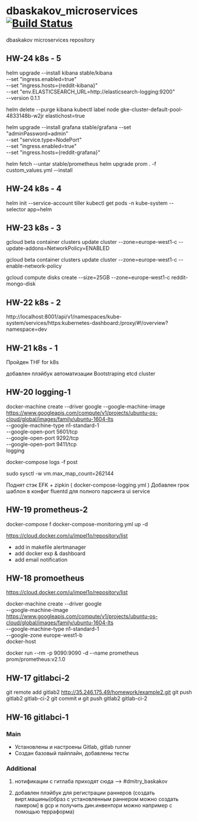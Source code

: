 # dbaskakov_microservices[![Build Status](https://travis-ci.com/Otus-DevOps-2018-09/dbaskakov_microservices.svg?branch=master)](https://travis-ci.com/Otus-DevOps-2018-09/dbaskakov_microservices)
dbaskakov microservices repository

## HW-24 k8s - 5

helm upgrade --install kibana stable/kibana \
--set "ingress.enabled=true" \
--set "ingress.hosts={reddit-kibana}" \
--set "env.ELASTICSEARCH_URL=http://elasticsearch-logging:9200" \
--version 0.1.1

helm delete --purge kibana
kubectl label node gke-cluster-default-pool-4833148b-w2jr elastichost=true

helm upgrade --install grafana stable/grafana --set "adminPassword=admin" \
--set "service.type=NodePort" \
--set "ingress.enabled=true" \
--set "ingress.hosts={reddit-grafana}"

helm fetch --untar stable/prometheus
helm upgrade prom . -f custom_values.yml --install

## HW-24 k8s - 4

helm init --service-account tiller
 kubectl get pods -n kube-system --selector app=helm

## HW-23 k8s - 3

gcloud beta container clusters update cluster --zone=europe-west1-c --update-addons=NetworkPolicy=ENABLED

gcloud beta container clusters update cluster --zone=europe-west1-c  --enable-network-policy

gcloud compute disks create --size=25GB --zone=europe-west1-c reddit-mongo-disk

## HW-22 k8s - 2

http://localhost:8001/api/v1/namespaces/kube-system/services/https:kubernetes-dashboard:/proxy/#!/overview?namespace=dev

## HW-21 k8s - 1

Пройден THF for k8s

добавлен плэйбук автоматизации Bootstraping etcd cluster

## HW-20 logging-1

 docker-machine create --driver google --google-machine-image https://www.googleapis.com/compute/v1/projects/ubuntu-os-cloud/global/images/family/ubuntu-1604-lts \
 --google-machine-type n1-standard-1 \
 --google-open-port 5601/tcp \
 --google-open-port 9292/tcp \
 --google-open-port 9411/tcp \
 logging 

  docker-compose logs -f post 

  sudo sysctl -w vm.max_map_count=262144

  Поднят стэк EFK + zipkin ( docker-compose-logging.yml )
  Добавлен грок шаблон в конфиг fluentd  для полного парсинга ui service
  


## HW-19 prometheus-2

docker-compose f docker-compose-monitoring.yml up -d

https://cloud.docker.com/u/impel1o/repository/list

- add in makefile alertmanager
- add docker exp & dashboard
- add email notification

## HW-18 promoetheus

https://cloud.docker.com/u/impel1o/repository/list

docker-machine create --driver google \
 --google-machine-image https://www.googleapis.com/compute/v1/projects/ubuntu-os-cloud/global/images/family/ubuntu-1604-lts \
 --google-machine-type n1-standard-1 \
 --google-zone europe-west1-b \
 docker-host 

 docker run --rm -p 9090:9090 -d --name prometheus prom/prometheus:v2.1.0 

 ## HW-17 gitlabci-2

git remote add gitlab2 http://35.246.175.49/homework/example2.git
git push gitlab2 gitlab-ci-2
git commit и git push gitlab2 gitlab-ci-2

## HW-16 gitlabci-1

### Main
- Установлены и настроены Gitlab, gitlab runner
- Создан базовый пайплайн, добавлены тесты

### Additional
1. нотификации с гитлаба приходят сюда --> #dmitry_baskakov

2. добавлен плэйбук для регистрации раннеров (создать вирт.машины(образ с установленным раннером можно создать пакером] в gcp и получить дин.инвентори можно например с помощью терраформа)

